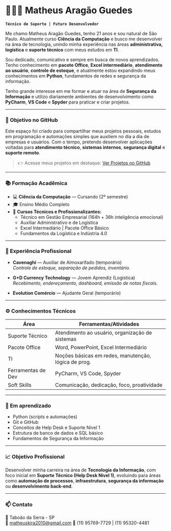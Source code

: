 
# 👨🏻‍💻 Matheus Aragão Guedes

**`Técnico de Suporte | Futuro Desenvolvedor`**

Me chamo Matheus Aragão Guedes, tenho 21 anos e sou natural de São Paulo. Atualmente curso **Ciência da Computação** e busco me desenvolver na área de tecnologia, unindo minha experiência nas áreas **administrativa, logística** e **suporte técnico** com meus estudos em **TI**.

Sou dedicado, comunicativo e sempre em busca de novos aprendizados. Tenho conhecimento em **pacote Office**, **Excel intermediário**, **atendimento ao usuário**, **controle de estoque**, e atualmente estou expandindo meus conhecimentos em **Python**, fundamentos de redes e segurança da informação.

Tenho grande interesse em me formar e atuar na área de **Segurança da Informação** e utilizo diariamente ambientes de desenvolvimento como **PyCharm**, **VS Code** e **Spyder** para praticar e criar projetos.

---

### 🎯 Objetivo no GitHub

Este espaço foi criado para compartilhar meus projetos pessoais, estudos em programação e automações simples que auxiliem no dia a dia de empresas e usuários. Com o tempo, pretendo desenvolver aplicações voltadas para **atendimento técnico**, **sistemas internos**, **segurança digital** e **suporte remoto**.

> 👉 Acesse meus projetos em destaque: [Ver Projetos no GitHub](https://github.com/SeuUsuarioAqui?tab=repositories)

---

### 📚 Formação Acadêmica

- 💻 **Ciência da Computação** — Cursando (2º semestre)  
- 🎓 Ensino Médio Completo  
- 👔 **Cursos Técnicos e Profissionalizantes:**
  - Técnico em Gestão Empresarial (164h + 36h inteligência emocional)
  - Auxiliar Administrativo e de Logística
  - Excel Intermediário | Pacote Office Básico
  - Fundamentos da Logística e Indústria 4.0

---

### 💼 Experiência Profissional

- **Cavenaghi** — Auxiliar de Almoxarifado (temporário)  
  _Controle de estoque, separação de pedidos, inventário._

- **G+D Currency Technology** — Jovem Aprendiz (Logística)  
  _Recebimento, endereçamento, dashboard, emissão de notas fiscais._

- **Evolution Comércio** — Ajudante Geral (temporário)

---

### ⚙️ Conhecimentos Técnicos

| Área             | Ferramentas/Atividades                                |
|------------------|--------------------------------------------------------|
| Suporte Técnico  | Atendimento ao usuário, organização de sistemas       |
| Pacote Office    | Word, PowerPoint, Excel Intermediário                 |
| TI               | Noções básicas em redes, manutenção, lógica de prog.  |
| Ferramentas de Dev | PyCharm, VS Code, Spyder                         |
| Soft Skills      | Comunicação, dedicação, foco, proatividade            |

---

### 🌱 Em aprendizado

- Python (scripts e automações)
- Git e GitHub
- Conceitos de Help Desk e Suporte Nível 1
- Estrutura de banco de dados e SQL básico
- Fundamentos de Segurança da Informação

---

### 📈 Objetivo Profissional

Desenvolver minha carreira na área de **Tecnologia da Informação**, com foco inicial em **Suporte Técnico (Help Desk Nível 1)**, evoluindo para áreas como **automação de processos**, **infraestrutura**, **segurança da informação** ou **desenvolvimento back-end**.

---

### 📫 Contato

📍 Taboão da Serra - SP  
📧 matheuskira2010@gmail.com 
📱 (11) 95769-7729 | (11) 95320-4481


